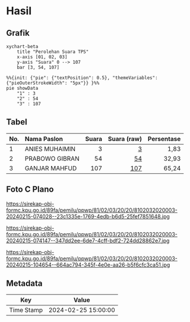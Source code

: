 # Hasil

## Grafik

```mermaid
xychart-beta
    title "Perolehan Suara TPS"
    x-axis [01, 02, 03]
    y-axis "Suara" 0 --> 107
    bar [3, 54, 107]
```

```mermaid
%%{init: {"pie": {"textPosition": 0.5}, "themeVariables": {"pieOuterStrokeWidth": "5px"}} }%%
pie showData
    "1" : 3
    "2" : 54
    "3" : 107
```

## Tabel

| No. | Nama Paslon    | Suara | Suara (raw) | Persentase |
|:--- |:-------------- | -----:| -----------:| ----------:|
| 1   | ANIES MUHAIMIN | 3     | [3][p-1]    | 1,83       |
| 2   | PRABOWO GIBRAN | 54    | [54][p-2]   | 32,93      |
| 3   | GANJAR MAHFUD  | 107   | [107][p-3]  | 65,24      |


[p-1]: https://github.com/gigit-pemilu/pemilu-2024-81-maluku/blob/main/pilpres/hitung-suara/sub/81-maluku/sub/02-maluku-tenggara/sub/03-kei-besar/sub/2020-ohoiel/sub/003-tps/sub/paslon-1.txt
[p-2]: https://github.com/gigit-pemilu/pemilu-2024-81-maluku/blob/main/pilpres/hitung-suara/sub/81-maluku/sub/02-maluku-tenggara/sub/03-kei-besar/sub/2020-ohoiel/sub/003-tps/sub/paslon-2.txt
[p-3]: https://github.com/gigit-pemilu/pemilu-2024-81-maluku/blob/main/pilpres/hitung-suara/sub/81-maluku/sub/02-maluku-tenggara/sub/03-kei-besar/sub/2020-ohoiel/sub/003-tps/sub/paslon-3.txt

## Foto C Plano

https://sirekap-obj-formc.kpu.go.id/89fa/pemilu/ppwp/81/02/03/20/20/8102032020003-20240215-074028--23c1335e-1769-4edb-b6d5-25fef7851648.jpg

https://sirekap-obj-formc.kpu.go.id/89fa/pemilu/ppwp/81/02/03/20/20/8102032020003-20240215-074147--347dd2ee-6de7-4cff-bdf2-724dd28862e7.jpg

https://sirekap-obj-formc.kpu.go.id/89fa/pemilu/ppwp/81/02/03/20/20/8102032020003-20240215-104654--664ac794-345f-4e0e-aa26-b5f6cfc3ca51.jpg


## Metadata

| Key        | Value               |
| ---------- | ------------------- |
| Time Stamp | 2024-02-25 15:00:00 |



